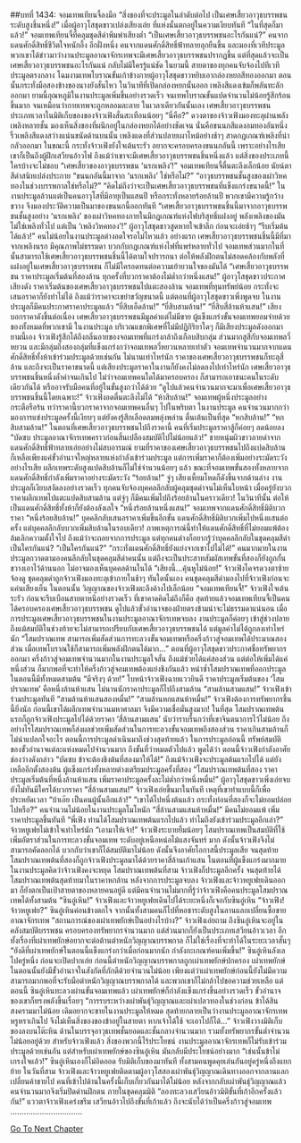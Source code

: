 ##บทที่ 1434: จอมเทพเทียนจี้ลงมือ
“สิ่งของที่จะประมูลในลำดับต่อไป เป็นเศษเสี้ยวอาวุธบรรพชนระดับสูงชิ้นหนึ่ง!”
เมื่อผู้อาวุโสชุดขาวเปล่งเสียงเอ่ย ที่แห่งนั้นตกอยู่ในความเงียบทันที
“ในที่สุดก็มาแล้ว!”
จอมเทพเทียนจี้ที่คลุมชุดสีดำพึมพำเสียงต่ำ
“เป็นเศษเสี้ยวอาวุธบรรพชนอะไรกันแน่?”
คนจากแดนศักดิ์สิทธิ์ชีวิตใจหนักอึ้ง
อีกฝั่งหนึ่ง คนจากแดนศักดิ์สิทธิ์ฟ้าทลายลุกยืนขึ้น และมองที่เวทีประมูล
พวกเขาได้ข่าวมาว่างานประมูลอาณาจักรเทพจะมีเศษเสี้ยวอาวุธบรรพชนปรากฏขึ้น แต่ที่สุดแล้วจะเป็นเศษเสี้ยวอาวุธบรรพชนอะไรกันแน่ กลับไม่มีใครรู้แน่ชัด
ในยามนี้ สายตาของทุกคนจับจ้องไปทีเวทีประมูลตรงกลาง
โฉมงามเทพโบราณขั้นเก้าข้างกายผู้อาวุโสชุดขาวหยิบเอากล่องหยกสีทองออกมา
ตอนนั้นกระทั่งมือสองข้างของนางยังสั่นไหว
ในวินาทีที่เปิดกล่องหยกนั้นออก เพลิงสีแดงเข้มก็พลันทะลักออกมา
ยามนี้อุณหภูมิในงานประมูลเพิ่มขึ้นอย่างรวดเร็ว จนเทพโบราณขั้นแปดจำนวนไม่น้อยรู้สึกร้อนขึ้นมาก จนเหมือนว่ากายเทพจะถูกหลอมละลาย
ในเวลาเดียวกันนั้นเอง เศษเสี้ยวอาวุธบรรพชนประเภทเวลาในมิติเก็บของของจ้าวเฟิงสั่นสะเทือนน้อยๆ
“นี่คือ?”
ดวงตาของจ้าวเฟิงมองทะลุผ่านพลังเพลิงหลายชั้น มองเห็นสิ่งของที่ผนึกอยู่ในกล่องหยกได้อย่างชัดเจน
นั่นคือขนนกสีแดงอมทองอันหนึ่ง ริ้วเพลิงสีแดงสว่างแน่นขนัดด้านบนนั้น เพลิงแดงที่ส่วนปลายเผาไหม้อย่างช้าๆ สาดกฎเกณฑ์เพลิงที่น่ากลัวออกมา
ในขณะนี้ กระทั่งจ้าวเฟิงยังใจเต้นระรัว อยากจะครอบครองขนนกอันนี้ เพราะอย่างไรเสียเขาก็เป็นถึงผู้ฝึกเสวียนอ้าวไฟ
ถึงแม้ว่าเขาจะมีเศษเสี้ยวอาวุธบรรพชนชิ้นหนึ่งแล้ว แต่สิ่งของประเภทนี้ ใครบ้างจะไม่ชอบ
“เศษเสี้ยวของอาวุธบรรพชน ‘นรกเพลิง’!”
จอมเทพเทียนจี้ตื่นตะลึงเล็กน้อย นัยน์ตาสีดำสนิทเปล่งประกาย
“ขนนกอันนี้มาจาก ‘นรกเพลิง’ ใช่หรือไม่?”
“อาวุธบรรพชนชั้นสูงของเผ่าวิหคทองในช่วงบรรพกาลใช่หรือไม่?”
“คิดไม่ถึงว่าจะเป็นเศษเสี้ยวอาวุธบรรพชนที่แข็งแกร่งขนาดนี้!”
ในงานประมูลล้วนแต่เป็นคนอาวุโสที่มีอายุเป็นแสนปี หรือกระทั่งหลายร้อยล้านปี พวกเขามีความรู้กว้างขวาง จึงมองประวัติความเป็นมาของขนนกนี้ออกทันที
“เศษเสี้ยวอาวุธบรรพชนชิ้นนี้มาจากอาวุธบรรพชนชั้นสูงอย่าง ‘นรกเพลิง’ ของเผ่าวิหคทองภายในมีกฎเกณฑ์แห่งไฟบริสุทธิ์แฝงอยู่ พลังเพลิงของมันไม่ใช่เพลิงทั่วไป แต่เป็น ‘เพลิงวิหคทอง’!”
ผู้อาวุโสชุดขาวสูดหายใจเข้าลึก ก่อนจะเอ่ยช้าๆ
“รีบเริ่มต้นได้แล้ว!”
คนไม่น้อยในงานประมูลต่างอดใจรอไม่ไหวแล้ว
อย่างแรก เศษเสี้ยวอาวุธบรรพชนชิ้นนี้มีที่มาจากเพลิงนรก มีคุณภาพไม่ธรรมดา บวกกับกฎเกณฑ์แห่งไฟที่แพร่หลายทั่วไป จอมเทพส่วนมากในที่นั้นสามารถใช้เศษเสี้ยวอาวุธบรรพชนชิ้นนี้ได้ตามใจปรารถนา
ต่อให้พลังฝึกตนไม่สอดคล้องกับพลังที่แฝงอยู่ในเศษเสี้ยวอาวุธบรรพชน ก็ไม่มีใครอดทนต่อความเย้ายวนใจของมันได้
“เศษเสี้ยวอาวุธบรรพชน ราคาประมูลเริ่มต้นที่สองล้าน ทุกครั้งที่บวกราคาต้องไม่ต่ำกว่าหนึ่งแสน!”
ผู้อาวุโสชุดขาวประกาศเสียงดัง
ราคาเริ่มต้นของเศษเสี้ยวอาวุธบรรพชนไปแตะสองล้าน
จอมเทพที่ทุนทรัพย์น้อย กระทั่งจะเสนอราคาก็ยังทำไม่ได้
ถึงแม้ว่าราคาจะเขย่าขวัญขนาดนี้ แต่ตอนที่ผู้อาวุโสชุดขาวเพิ่งพูดจบ ในงานประมูลก็มีคนประกาศราคาประมูลแล้ว
“ยี่สิบเอ็ดล้าน!”
“ยี่สิบสามล้าน!”
“ยี่สิบสี่ล้านห้าแสน!”
เสียงบอกราคาดังขึ้นต่อเนื่อง
เศษเสี้ยวอาวุธบรรพชนมีมูลค่าแต่ไม่มีขาย ผู้แข็งแกร่งขั้นจอมเทพยอมจ่ายด้วยของทั้งหมดที่พวกเขามี
ในงานประมูล บริเวณแขกพิเศษที่ไม่มีปฏิกิริยาใดๆ ก็มีเสียงประมูลดังออกมา
ยามนี้เอง จ้าวเฟิงรู้สึกได้ถึงกลิ่นอายของจอมเทพที่แกร่งกล้าถึงเกือบสิบกลุ่ม ส่วนมากสูสีกับจอมเทพลวี่หยวน และมีกลุ่มถึงสองกลุ่มที่แข็งแกร่งกว่าจอมเทพลวี่หยวนหลายเท่าตัว
จอมเทพจำนวนมากจากแดนศักดิ์สิทธิ์ทั้งห้าเข้าร่วมประมูลด้วยเช่นกัน
ไม่นานเท่าไหร่นัก ราคาของเศษเสี้ยวอาวุธบรรพชนก็ทะลุสี่ล้าน
และถึงจะเป็นราคาขนาดนี้ แต่เสียงประมูลราคาในงานก็ยังคงไม่ลดลงไปเท่าไหร่นัก
เศษเสี้ยวอาวุธบรรพชนชิ้นหนึ่งล้ำค่าจนเกินไป
ไม่ว่าจอมเทพคนใดได้มาครอบครอง ก็สามารถเอาชนะคนในระดับเดียวกันได้ หรืออาจรับมือคนที่อยู้ในขั้นสูงกว่าได้ด้วย
“ดูไปแล้วคนจำนวนมากจะมาเพื่อเศษเสี้ยวอาวุธบรรพชนชิ้นนี้โดยเฉพาะ!”
จ้าวเฟิงอดตื่นตะลึงไม่ได้
“ห้าสิบล้าน!”
จอมเทพผู้หนึ่งประมูลอย่างกระตือรือร้น
ทว่าราคานี้บวกราคาจากจอมเทพคนอื่นๆ ไปในพริบตา
ในงานประมูล คนจำนวนมากกว่ามองการแข่งประมูลครั้งนี้เงียบๆ แต่ยังคงรู้สึกเลือดลมพลุ่งพล่าน ตื่นเต้นเป็นที่สุด
“หกสิบล้าน!”
“หกสิบสามล้าน!”
ในตอนที่เศษเสี้ยวอาวุธบรรพชนไปถึงราคานี้ คนที่เริ่มประมูลราคาสู้ก็ค่อยๆ ลดน้อยลง
“บัดซบ ประมูลอาณาจักรเทพคราวก่อนสิ้นเปลืองสมบัติไปไม่น้อยแล้ว!”
ชายหนุ่มผิวขาวลายดำจากแดนศักดิ์สิทธิ์ฟ้าทลายเอ่ยอย่างไม่สบอารมณ์
ยามที่ราคาของเศษเสี้ยวอาวุธบรรพชนไปถึงแปดสิบล้าน ก็เหลือเพียงแค่ขั้วอำนาจใหญ่หลายแห่งกำลังเข้าร่วมประมูล
แต่การเพิ่มราคาก็ต้องเพิ่มอย่างระมัดระวัง
อย่างไรเสีย ผลึกเทพระดับสูงแปดสิบล้านก็ไม่ใช่จำนวนน้อยๆ แล้ว
ขณะที่จอมเทพขั้นสองทั้งหลายจากแดนศักดิ์สิทธิ์กำลังเพิ่มราคาอย่างระมัดระวัง
“ร้อยล้าน!”
จู่ๆ เสียงเหี้ยมโหดก็ดังขึ้นจากด้านล่าง
งานประมูลก็เงียบสงัดลงอย่างรวดเร็ว
ทุกคนจับจ้องบุคคลลึกลับผู้คลุมชุดดำจนไม่เห็นใบหน้า
เมื่อครู่ยังบวกราคาผลึกเทพไปแตะแปดสิบสามล้าน แต่จู่ๆ ก็มีคนเพิ่มไปถึงร้อยล้านในคราวเดียว!
ในวินาทีนั้น ต่อให้เป็นแดนศักดิ์สิทธิ์ทั้งห้าก็ยังต้องลังเลใจ
“หนึ่งร้อยล้านหนึ่งแสน!”
จอมเทพจากแดนศักดิ์สิทธิ์มิติบวกราคา
“หนึ่งร้อยสิบล้าน!”
บุคคลึกลับเสนอราคาเพิ่มขึ้นอีกขั้น
แดนศักดิ์สิทธิ์มิติบวกเพิ่มไปหนึ่งแสนต่อครั้ง แต่บุคคลลึกลับบวกเพิ่มสิบล้านในรอบเดียว!
ภาพเหตุการณ์นี้ทำให้แดนศักดิ์สิทธิ์ที่ไม่ยอมแพ้ต้องล้มเลิกความตั้งใจไป
ถึงแม้ว่าจะถอยจากการประมูล แต่ทุกคนต่างก็อยากรู้ว่าบุคคลลึกลับในชุดคลุมสีดำเป็นใครกันแน่?
“เป็นใครกันแน่?”
“กระทั่งแดนศักดิ์สิทธิ์ยังแย่งจากเขาไปไม่ได้!”
คนมากมายในงานประมูลกวาดตามองคนลึกลับในชุดคลุมสีดำคนนั้น
แต่ถึงจะเป็นประสาทสัมผัสเทพขั้นที่สองก็ยังถูกกั้นขวางเอาไว้ด้านนอก ไม่อาจมองเห็นบุคคลด้านในได้
“เสียงนี้...คุ้นหูไม่น้อย!”
จ้าวเฟิงโคจรดวงตาซ้ายจ้องดู
ชุดคลุมดำถูกจ้าวเฟิงมองทะลุเข้าภายในช้าๆ
ทันใดนั้นเอง คนชุดคลุมสีดำมองไปที่จ้าวเฟิงก่อนจะแค่นเสียงเย็น
ในตอนนั้น วิญญาณของจ้าวเฟิงตะลึงค้างไปเล็กน้อย
“จอมเทพเทียนจี้!”
จ้าวเฟิงใจเต้นระรัว ก่อนจะรีบเบือนสายตาหนีอย่างรวดเร็ว
ที่เขาคาดคิดไม่ถึงก็คือ สุดท้ายแล้วจอมเทพเทียนจี้เป็นคนได้ครอบครองเศษเสี้ยวอาวุธบรรพชน ดูไปแล้วขั้วอำนาจของฝ่ายตรงข้ามน่าจะไม่ธรรมดาแน่นอน
เมื่อการประมูลเศษเสี้ยวอาวุธบรรพชนในงานประมูลอาณาจักรเทพจบลง งานประมูลก็ค่อยๆ เข้าสู่ช่วงปลาย
ถึงแม้สมบัติในช่วงท้ายจะไม่สามารถเปรียบกับเศษเสี้ยวอาวุธบรรพชนได้ แต่มูลค่าไม่ได้ถูกลงเท่าไหร่นัก
“โสมปราณเทพ สามารถเพิ่มสัดส่วนการทะลวงขั้นจอมเทพหรือครึ่งก้าวสู่จอมเทพได้ประมาณสองส่วน เมื่อเทพโบราณใช้ก็สามารถเพิ่มพลังฝึกตนได้มาก...”
ตอนที่ผู้อาวุโสชุดขาวประกาศชื่อทรัพยากรออกมา ครึ่งก้าวสู่จอมเทพจำนวนมากในงานประมูลใจสั่น
ถึงแม้ช่วยได้แค่สองส่วน แต่ต่อให้เพิ่มได้แค่หนึ่งส่วน ก็มากพอที่จะทำให้ครึ่งก้าวสู่จอมเทพต้องแย่งชิงกันแล้ว
หนำซ้ำโสมปราณเทพที่ออกประมูลในตอนนี้มีทั้งหมดสามต้น
“มีจริงๆ ด้วย!”
ใบหน้าจ้าวเฟิงฉายแววยินดี
ราคาประมูลเริ่มต้นของ ‘โสมปราณเทพ’ คือหนึ่งล้านห้าแสน ไม่นานนักราคาประมูลก็ไปถึงสามล้าน
“สามล้านสามแสน!”
จ้าวเฟิงเข้าร่วมประมูลทันที
“สามล้านห้าแสนสองหมื่น!”
“สามล้านหกแสนห้าหมื่น!”
จ้าวเฟิงต้องการทรัพยากรชิ้นนี้ยิ่งนัก ก่อนนี้เขาได้ผลึกเทพจำนวนมหาศาลมา จึงมีความเชื่อมั่นสูงมาก!
ในที่สุด โสมปราณเทพต้นแรกก็ถูกจ้าวเฟิงประมูลไปได้ด้วยราคา ‘สี่ล้านสามแสน’
นับว่าราบรื่นกว่าที่เขาจินตนาการไว้ไม่น้อย
ถึงอย่างไรโสมปราณเทพก็ส่งผลช่วยเพิ่มสัดส่วนในการทะลวงขั้นจอมเทพถึงสองส่วน ราคาเกินสามล้านก็ไม่น่าแปลกใจอะไร
ตอนนี้การประมูลดำเนินมาถึงช่วงสุดท้ายแล้ว ในการประมูลก่อนนี้ ทรัพย์สมบัติของขั้วอำนาจแต่ละแห่งหมดไปจำนวนมาก ถึงขั้นที่ว่าหมดตัวไปแล้ว
พูดได้ว่า ตอนนี้จ้าวเฟิงกำลังอาศัยช่องว่างดังกล่าว
“บัดซบ ข้าจะต้องชิงต้นที่สองมาให้ได้!”
ถึงแม้จ้าวเฟิงจะประมูลต้นแรกไปได้ แต่ยังเหลืออีกตั้งสองต้น ผู้แข็งแกร่งทั้งหลายต่างเตรียมประมูลครั้งที่สอง
“โสมปราณเทพต้นที่สอง ราคาประมูลเริ่มต้นที่หนึ่งล้านห้าแสน เพิ่มราคาประมูลครั้งละไม่ต่ำกว่าหนึ่งหมื่น!”
ผู้อาวุโสชุดขาวเพิ่งเอ่ยจบ
ยังไม่ทันมีใครได้บวกราคา
“สี่ล้านสามแสน!”
จ้าวเฟิงเอ่ยขึ้นมาในทันที
เหตุที่เขาทำแบบนี้ก็เพื่อประหยัดเวลา
“บ้าเอ๊ย เป็นคนผู้นั้นอีกแล้ว!”
“เขาได้ไปหนึ่งต้นแล้ว กระทั่งท่อนที่สองก็จะไม่ยอมปล่อยไปหรือ?”
คนจำนวนไม่น้อยในงานประมูลโมโหนัก
“สี่ล้านสามแสนห้าหมื่น!”
มีคนไม่ยอมแพ้ เพิ่มราคาประมูลขึ้นทันที
“พี่เฟิง ท่านได้โสมปราณเทพต้นแรกไปแล้ว ทำไมถึงยังเข้าร่วมประมูลอีกเล่า?”
จ้าวหยูเฟยไม่เข้าใจเท่าไหร่นัก
“เอามาให้เจ้า!”
จ้าวเฟิงระบายยิ้มน้อยๆ
โสมปราณเทพเป็นสมบัติที่ใช้เพิ่มอัตราส่วนในการทะลวงขั้นจอมเทพ ระดับอยู่เหนือหน่อไม้แสงจันทร์ มาก ดังนั้นจ้าวเฟิงจึงไม่สามารถคัดลอกได้
บวกกับว่าเขาก็ได้สมบัติมาไม่น้อย ดังนั้นจึงอาศัยโอกาสนี้ประมูลเสีย
จนสุดท้าย โสมปราณเทพต้นที่สองก็ถูกจ้าวเฟิงประมูลมาได้ด้วยราคาสี่ล้านเก้าแสน
ในตอนที่ผู้แข็งแกร่งมากมายในงานประมูลคิดว่าจ้าวเฟิงคงจะหยุด
โสมปราณเทพต้นที่สาม จ้าวเฟิงก็ประมูลอีกครั้ง จนสุดท้ายได้โสมปราณเทพต้นสุดท้ายมาในราคาหกล้าน
หลังจากการประมูลจบลง จ้าวเฟิงและจ้าวหยูเฟยเดินออกมา ก็ยังตกเป็นเป้าสายตาของหลายคนอยู่ดี
แต่มีคนจำนวนไม่มากที่รู้ว่าจ้าวเฟิงคือคนประมูลโสมปราณเทพได้ทั้งสามต้น
“ซินอู๋เหิน!”
จ้าวเฟิงและจ้าวหยูเฟยเดินไปได้ระยะหนึ่งก็เจอกับซินอู๋เหิน
“จ้าวเฟิง! จ้าวหยูเฟย?”
ซินอู๋เหินค่อนข้างตกใจ
จากนั้นทั้งสามคนก็ไปที่หอชาระดับสูงในลานแลกเปลี่ยนซื้อขายอาณาจักรเทพ
“สถานการณ์ของเผ่าเทพยักษ์เป็นอย่างไรบ้าง?”
จ้าวเฟิงเอ่ยถาม
ถึงซินอู๋เหินจะอยู่ในคลังสมบัติบรรพชน ครอบครองทรัพยากรจำนวนมาก แต่ส่วนมากก็ยังเป็นประเภทเสวียนอ้าวเวลา
อีกทั้งเรื่องที่เผ่าเทพยักษ์อยากจะต่อต้านตำหนักวิญญาณบรรพกาล ก็ไม่ใช่เรื่องที่จะทำได้ในระยะเวลาสั้นๆ
“ยังดีที่เผ่าเทพยักษ์ในตอนนี้แข็งแกร่งกว่าเมื่อก่อนมากนัก กำลังกะเกณฑ์คนเพิ่มขึ้น!”
ซินอู๋เหินลังเลไปครู่หนึ่ง ก่อนจะเปิดปากเอ่ย
ก่อนนี้ตำหนักวิญญาณบรรพกาลถูกเผ่าเทพยักษ์ปกครอง เผ่าเทพยักษ์ในตอนนั้นยังมีขั้วอำนาจในสังกัดที่ภักดีด้วยจำนวนไม่น้อย
เพียงแต่ว่าเผ่าเทพยักษ์ก่อนนี้ยังไม่มีความสามารถมากพอที่จะรับมือตำหนักวิญญาณบรรพกาลได้ และพวกเขาก็ไม่กล้าไปขอความช่วยเหลือ
แต่ตอนนี้ ซินอู๋เหินทะลวงผ่านขั้นจอมเทพแล้ว เผ่าเทพยักษ์ก็กำลังแข็งแกร่งขึ้นอย่างรวดเร็ว ขั้วอำนาจของเขาก็ทรงพลังขึ้นเรื่อยๆ
“การรบระหว่างเผ่าพันธุ์วิญญาณและเผ่าเปลวทองในช่วงก่อน ข้าได้สินสงครามมาไม่น้อย เดิมอยากจะขายในงานประมูลให้หมด สุดท้ายกลายเป็นว่างานประมูลอาณาจักรเทพหรูหราเกินไป จึงไม่เห็นสิ่งของของข้าอยู่ในสายตา หากเจ้าได้ใช้ จะเอาไปก็ได้...”
จ้าวเฟิงวางมิติเก็บของลงบนโต๊ะหิน
ด้านในบรรจุอาวุธเทพชั้นยอดและชั้นกลางจำนวนมาก รวมทั้งทรัพยากรขั้นต่ำจำนวนไม่น้อยอยู่ด้วย
สำหรับจ้าวเฟิงแล้ว สิ่งของพวกนี้ไร้ประโยชน์ งานประมูลอาณาจักรเทพก็ไม่รับเข้าร่วมประมูลด้วยเช่นกัน
แต่สำหรับเผ่าเทพยักษ์ของซินอู๋เหิน มันกลับมีประโยชน์อย่างมาก
“เช่นนั้นข้าไม่เกรงใจแล้ว!”
ซินอู๋เหินเองก็ไม่อิดออด รับมิติเก็บของมาทันที
ทั้งสามคนพูดคุยเล่นกันอยู่ครู่หนึ่งถึงแยกย้าย
ในวันที่สาม จ้าวเฟิงและจ้าวหยูเฟยติดตามผู้อาวุโสสองเผ่าพันธุ์วิญญาณเดินทางออกจากลานแลกเปลี่ยนค้าขายไป
คนที่เข้าไปด้านในครั้งนี้เก็บเกี่ยวกันมาได้ไม่น้อย หลังจากกลับเผ่าพันธุ์วิญญาณแล้ว คนจำนวนมากจึงเริ่มปิดด่านฝึกตน
ภายในชุดคลุมมิติ
“ลองทะลวงเสวียนอ้าวมิติขั้นที่เก้าอีกครั้งแล้วกัน!”
แววตาจ้าวเฟิงเคร่งขรึม
เสวียนอ้าวไปถึงขั้นที่เก้าแล้ว ถึงจะนับได้ว่าเป็นครึ่งก้าวสู่จอมเทพ
................................


[Go To Next Chapter]( ./291.md)